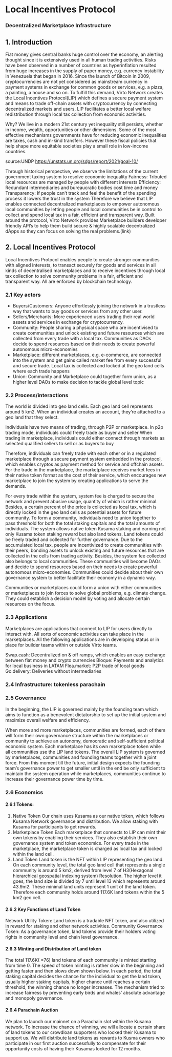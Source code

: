 # Local Incentives Protocol
### Decentralized Marketplace Infrastructure 

## 1. Introduction

Fiat money gives central banks huge control over the economy, an alerting thought since it is extensively used in all human trading activities. Risks have been observed in a number of countries as hyperinflation resulted from huge increases in the supply of paper money, e.g. currency instability in Venezuela that began in 2016. Since the launch of Bitcoin in 2009, cryptocurrencies are not yet considered as mainstream currency in payment systems in exchange for common goods or services, e.g. a pizza, a painting, a house and so on. To fulfill this demand, Virto Network creates the Local Incentives Protocol(LIP) which defines a secure payment system and means to trade off-chain assets with cryptocurrency by connecting decentralized markets and users, LIP facilitates a better local welfare redistribution through local tax collection from economic activities.


Why? We live in a modern 21st century yet inequality still persists, whether in income, wealth, opportunities or other dimensions. Some of the most effective mechanisms governments have for reducing economic inequalities are taxes, cash and in-kind transfers. However these fiscal policies that help shape more equitable societies play a small role in low-income countries. 


source:UNDP https://unstats.un.org/sdgs/report/2021/goal-10/

Through historical perspective, we observe the limitations of the current government taxing system to resolve economic inequality 
Fairness: Tributed local resources are managed by people with different interests
Efficiency: Redundant intermediaries and bureaucratic bodies cost time and money
Transparency: If people can’t track and feel the benefit of the spending process it lowers the trust in the system
Therefore we believe that LIP enables connected decentralized marketplaces to empower autonomous local communities by letting people and local communities be in control to collect and spend local tax in a fair, efficient and transparent way. Built around the protocol, Virto Network provides Marketplace builders developer friendly API’s to help them build secure & highly scalable decentralized dApps so they can focus on solving the real problems.(link)

## 2. Local Incentives Protocol

Local Incentives Protocol enables people to create stronger communities with aligned interests, to transact securely for goods and services in all kinds of decentralised marketplaces and to receive incentives through local tax collection to solve community problems in a fair, efficient and transparent way. All are enforced by blockchain technology. 
### 2.1 Key actors

- Buyers/Customers: Anyone effortlessly joining the network in a trustless way that wants to buy goods or services from any other user.
- Sellers/Merchants: More experienced users trading their real world assets and services in exchange for cryptocurrency.
- Community: People sharing a physical space who are incentivised to create communities and unlock existing and future resources which are collected from every trade with a local tax. Communities as DAOs decide to spend resources based on their needs to create powerful autonomous micro-economies
- Marketplace: different marketplaces, e.g. e-commerce, are connected into the system and get gains called market fee from every successful and secure trade. Local tax is collected and locked at the geo land cells where each trade happens
- Union: Community and Marketplace could together form union, as a higher level DAOs to make decision to tackle global level topic 

### 2.2 Process/interactions

The world is divided into geo land cells. Each geo land cell represents around 5 km2. When an individual creates an account, they’re attached to a geo land that they select.

Individuals have two means of trading, through P2P or marketplace.
In p2p trading mode, individuals could freely trade as buyer and seller 
When trading in marketplace, individuals could either connect through markets as selected qualified sellers to sell or as buyers to buy

Therefore, individuals can freely trade with each other or in a regulated marketplace through a secure payment system embedded in the protocol, which enables cryptos as payment method for service and offchain assets. For the trade in the marketplace, the marketplace receives market fees in their native token format as the cost of their service, which encourages new marketplace to join the system by creating applications to serve the demands.

For every trade within the system, system fee is charged to secure the network and prevent abusive usage, quantity of which is rather minimal. Besides, a certain percent of the price is collected as local tax, which is directly locked in the geo land cells as potential assets for future community. To form a community, individuals need to union together to pass threshold for both the total staking capitals and the total amounts of individuals. The system allows native token Kusama staking and earning not only Kusama token staking reward but also land tokens. Land tokens could be freely traded and collected for further governance. Due to the accumulated local tax, people are incentivized to create communities with their peers, bonding assets to unlock existing and future resources that are collected in the cells from trading activity. Besides, the system fee collected also belongs to local communities. These communities will become DAOs and decide to spend resources based on their needs to create powerful autonomous micro-economies. Communities could decide about their own governance system to better facilitate their economy in a dynamic way.

Communities or marketplaces could form a union with either communities or marketplaces to join forces to solve global problems, e.g. climate change. They could establish a decision model by voting and allocate certain resources on the focus.

### 2.3 Applications
Marketplaces are applications that connect to LIP for users directly to interact with. All sorts of economic activities can take place in the marketplaces. All the following applications are in developing status or in place for builder teams within or outside Virto teams.

Swap.cash: Decentralized on & off ramps, which enables an easy exchange between fiat money and crypto currencies
Bloque: Payments and analytics for local business in LATAM
Flea.market: P2P trade of local goods
Go.delivery: Deliveries without intermediaries

### 2.4 Infrastructure: tokenless parachain

### 2.5 Governance
In the beginning, the LIP is governed mainly by the founding team which aims to function as a benevolent dictatorship to set up the initial system and maximize overall welfare and efficiency. 

When more and more marketplaces, communities are formed, each of them will form their own governance structure within the marketplaces or community to achieve an autonomy, democratic and self-sufficient political economic system. Each marketplace has its own marketplace token while all communities use the LIP  land tokens. The overall LIP system is governed by marketplaces, communities and founding teams together with a joint force. From this moment till the future, initial design expects the founding team’s governance power to get smaller until in the end be only sufficient to maintain the system operation while marketplaces, communities continue to increase their governance power time by time.


### 2.6 Economics 
#### 2.6.1 Tokens: 
1. Native Token
Our chain uses Kusama as our native token, which follows Kusama Network governance and distribution. We allow staking with Kusama for participants to get rewards. 
2. Marketplace Token
Each marketplace that connects to LIP can mint their own tokens by enabling their services. They also establish their own governance system and token economics. For every trade in the marketplace, the marketplace token is charged as local tax and locked within the land cell.
3. Land Token
Land token is the NFT within LIP representing the geo land. On each community level, the total geo land cell that represents a single community is around 5 km2, derived from level 7 of H3(Hexagonal hierarchical geospatial indexing system) Resolution. The higher level it goes, the land size is divided by 7 until level 13 which represents around 43.9m2. These minimal land units represent 1 unit of the land token. Therefore each community holds around 117.6K land tokens within the 5 km2 geo cell.

#### 2.6.2 Key Functions of Land Token
Network Utility Token: Land token is a tradable NFT token, and also utilized in reward for staking and other network activities.
Community Governance Token: As a governance token, land tokens provide their holders voting rights in community level and chain level governance.
#### 2.6.3 Minting and Distribution of Land token

The total 117.6K( =76) land tokens of each community is minted starting from time 0. The speed of token minting is rather slow in the beginning and getting faster and then slows down shown below.  In each period, the total staking capital decides the chance for the individual to get the land token, usually higher staking capitals, higher chance until reaches a certain threshold, the winning chance no longer increases. The mechanism tried to increase fairness by preventing early birds and whales’ absolute advantage and monopoly governance. 

#### 2.6.4 Parachain Auction

We plan to launch our mainnet on a Parachain slot within the Kusama network. To increase the chance of winning, we will allocate a certain share of land tokens to our crowdloan supporters who locked their Kusama to support us. We will distribute land tokens as rewards to Kusma owners who participate in our first auction successfully to compensate for their opportunity costs of having their Kusamas locked for 12 months.
